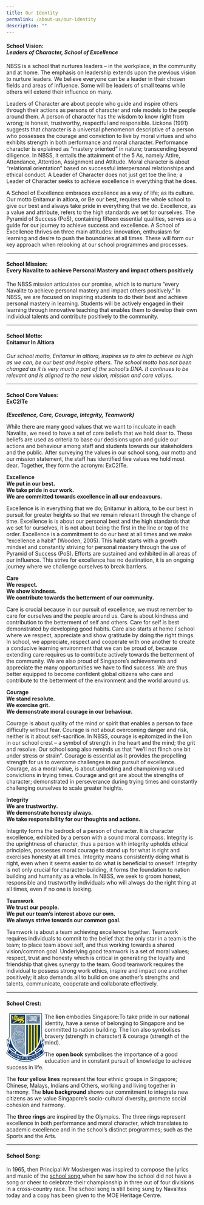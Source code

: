```yaml
---
title: Our Identity
permalink: /about-us/our-identity
description: ""
---
```

<h4><strong>School Vision:<br /></strong><em>Leaders of Character, School of Excellence</em></h4>
<p>NBSS is a school that nurtures leaders &ndash; in the workplace, in the community and at home. The emphasis on leadership extends upon the previous vision to nurture leaders. We believe everyone can be a leader in their chosen fields and areas of influence. Some will be leaders of small teams while others will extend their influence on many.</p>
<p>Leaders of Character are about people who guide and inspire others through their actions as persons of character and role models to the people around them. A person of character has the wisdom to know right from wrong; is honest, trustworthy, respectful and responsible. Lickona (1991) suggests that character is a universal phenomenon descriptive of a person who possesses the courage and conviction to live by moral virtues and who exhibits strength in both performance and moral character. Performance character is explained as &ldquo;mastery oriented&rdquo; in nature; transcending beyond diligence. In NBSS, it entails the attainment of the 5 As, namely Attire, Attendance, Attention, Assignment and Attitude. Moral character is about &ldquo;relational orientation&rdquo; based on successful interpersonal relationships and ethical conduct. A Leader of Character does not just get toe the line; a Leader of Character seeks to achieve excellence in everything that he does.</p>
<p>A School of Excellence embraces excellence as a way of life; as its culture. Our motto Enitamur in altiora, or Be our best, requires the whole school to give our best and always take pride in everything that we do. Excellence, as a value and attribute, refers to the high standards we set for ourselves. The Pyramid of Success (PoS), containing fifteen essential qualities, serves as a guide for our journey to achieve success and excellence. A School of Excellence thrives on three main attitudes: innovation, enthusiasm for learning and desire to push the boundaries at all times. These will form our key approach when relooking at our school programmes and processes.</p>
<hr />
<h4><strong>School Mission:</strong><br />Every Navalite to achieve Personal Mastery and impact others positively</h4>
<p>The NBSS mission articulates our promise, which is to nurture &ldquo;every Navalite to achieve personal mastery and impact others positively.&rdquo; In NBSS, we are focused on inspiring students to do their best and achieve personal mastery in learning. Students will be actively engaged in their learning through innovative teaching that enables them to develop their own individual talents and contribute positively to the community.</p>
<hr />
<h4><strong>School Motto:</strong><br />Enitamur In Altiora</h4>
<p><em>Our school motto, Enitamur in altiora, inspires us to aim to achieve as high as we can, be our best and inspire others. The school motto has not been changed as it is very much a part of the school&rsquo;s DNA. It continues to be relevant and is aligned to the new vision, mission and core values.</em></p>
<hr />
<h4><strong>School Core Values:<br /></strong>ExC2ITe</h4>
<p><strong><em>(Excellence, Care, Courage, Integrity, Teamwork)</em></strong></p>
<p>While there are many good values that we want to inculcate in each Navalite, we need to have a set of core beliefs that we hold dear to. These beliefs are used as criteria to base our decisions upon and guide our actions and behaviour among staff and students towards our stakeholders and the public. After surveying the values in our school song, our motto and our mission statement, the staff has identified five values we hold most dear. Together, they form the acronym: ExC2ITe.</p>
<p><strong>Excellence<br /></strong><strong>We put in our best.<br /></strong><strong>We take pride in our work.<br /></strong><strong>We are committed towards excellence in all our endeavours.</strong></p>
<p>Excellence is in everything that we do; Enitamur in altiora, to be our best in pursuit for greater heights so that we remain relevant through the change of time. Excellence is is about our personal best and the high standards that we set for ourselves, it is not about being the first in the line or top of the order. Excellence is a commitment to do our best at all times and we make &ldquo;excellence a habit&rdquo; (Wooden, 2005). This habit starts with a growth mindset and constantly striving for personal mastery through the use of Pyramid of Success (PoS). Efforts are sustained and exhibited in all areas of our influence. This strive for excellence has no destination, it is an ongoing journey where we challenge ourselves to break barriers.</p>
<p><strong>Care<br /></strong><strong>We respect.<br /></strong><strong>We show kindness.<br /></strong><strong>We contribute towards the betterment of our community.</strong></p>
<p>Care is crucial because in our pursuit of excellence, we must remember to care for ourselves and the people around us. Care is about kindness and contribution to the betterment of self and others. Care for self is best demonstrated by developing good habits. Care also starts at home / school where we respect, appreciate and show gratitude by doing the right things. In school, we appreciate, respect and cooperate with one another to create a conducive learning environment that we can be proud of, because extending care requires us to contribute actively towards the betterment of the community. We are also proud of Singapore&rsquo;s achievements and appreciate the many opportunities we have to find success. We are thus better equipped to become confident global citizens who care and contribute to the betterment of the environment and the world around us.</p>
<p><strong>Courage<br /></strong><strong>We stand resolute.<br /></strong><strong>We exercise grit.<br /></strong><strong>We demonstrate moral courage in our behaviour.</strong></p>
<p>Courage is about quality of the mind or spirit that enables a person to face difficulty without fear. Courage is not about overcoming danger and risk, neither is it about self-sacrifice. In NBSS, courage is epitomized in the lion in our school crest &ndash; a symbol of strength in the heart and the mind; the grit and resolve. Our school song also reminds us that &ldquo;we&rsquo;ll not flinch one bit under stress or strain&rdquo;. Courage is essential as it provides the propelling strength for us to overcome challenges in our pursuit of excellence. Courage, as a moral value, is about upholding and championing valued convictions in trying times. Courage and grit are about the strengths of character; demonstrated in perseverance during trying times and constantly challenging ourselves to scale greater heights.</p>
<p><strong>Integrity<br /></strong><strong>We are trustworthy.<br /></strong><strong>We demonstrate honesty always.<br /></strong><strong>We take responsibility for our thoughts and actions.</strong></p>
<p>Integrity forms the bedrock of a person of character. It is character excellence, exhibited by a person with a sound moral compass. Integrity is the uprightness of character, thus a person with integrity upholds ethical principles, possesses moral courage to stand up for what is right and exercises honesty at all times. Integrity means consistently doing what is right, even when it seems easier to do what is beneficial to oneself. Integrity is not only crucial for character-building, it forms the foundation to nation building and humanity as a whole. In NBSS, we seek to groom honest, responsible and trustworthy individuals who will always do the right thing at all times, even if no one is looking.</p>
<p><strong>Teamwork</strong><br /><strong>We trust our people.<br /></strong><strong>We put our team&rsquo;s interest above our own.<br /></strong><strong>We always strive towards our common goal.</strong></p>
<p>Teamwork is about a team achieving excellence together. Teamwork requires individuals to commit to the belief that the only star in a team is the team; to place team above self, and thus working towards a shared vision/common goal. Underlying good teamwork is a set of moral values; respect, trust and honesty which is critical in generating the loyalty and friendship that gives synergy to the team. Good teamwork requires the individual to possess strong work ethics, inspire and impact one another positively; it also demands all to build on one another&rsquo;s strengths and talents, communicate, cooperate and collaborate effectively.</p>
<hr>
<h4><strong>School Crest:</strong></h4>
<img style="width: 20%;" src="/images/crest.gif" align = "left" />
<p>The<strong>&nbsp;lion&nbsp;</strong>embodies Singapore:To take pride in our national identity, have a sense of belonging to Singapore and be committed to nation building. The lion also symbolises bravery (strength in character) &amp; courage (strength of the mind).</p>
<p>The&nbsp;<strong>open book</strong>&nbsp;symbolises the importance of a good education and in constant pursuit of knowledge to achieve success in life.</p>
<p>The&nbsp;<strong>four yellow lines</strong>&nbsp;represent the four ethnic groups in Singapore; Chinese, Malays, Indians and Others, working and living together in harmony. The&nbsp;<strong>blue background</strong>&nbsp;shows our commitment to integrate new citizens as we value Singapore&rsquo;s socio-cultural diversity, promote social cohesion and harmony.</p>
<p>The&nbsp;<strong>three rings</strong>&nbsp;are inspired by the Olympics. The three rings represent excellence in both performance and moral character, which translates to academic excellence and in the school&rsquo;s distinct programmes; such as the Sports and the Arts.</p>
<hr />
<h4><strong>School Song:</strong></h4>
<p>In 1965, then Principal Mr Mosbergen was inspired to compose the lyrics and music of the <a href="/other/school-song" target="_blank" rel="noopener">school song </a>when he saw how the school did not have a song or cheer to celebrate their championship in three out of four divisions in a cross-country race. The school song is still being sung by Navalites today and a copy has been given to the MOE Heritage Centre.</p>